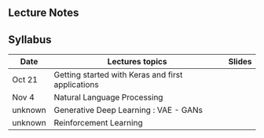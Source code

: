 ## Lecture Notes

## Syllabus


| Date    | Lectures topics  | Slides  |
|-------- | ---------------- | ------- |
| Oct 21  | Getting started with Keras and first applications | |
| Nov 4   | Natural Language Processing | |
| unknown | Generative Deep Learning : VAE - GANs | |
| unknown | Reinforcement Learning | |
 


